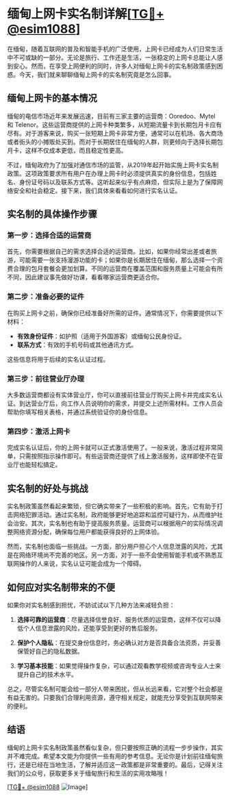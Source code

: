 # 缅甸上网卡实名制详解[[TG💪+ @esim1088](https://t.me/s/esim1088)]

在缅甸，随着互联网的普及和智能手机的广泛使用，上网卡已经成为人们日常生活中不可或缺的一部分。无论是旅行、工作还是生活，一张稳定的上网卡总能让人感到安心。然而，在享受上网便利的同时，许多人对缅甸上网卡的实名制政策感到困惑。今天，我们就来聊聊缅甸上网卡的实名制究竟是怎么回事。

## 缅甸上网卡的基本情况

缅甸的电信市场近年来发展迅速，目前有三家主要的运营商：Ooredoo、Mytel 和 Telenor。这些运营商提供的上网卡种类繁多，从短期流量卡到长期包月卡应有尽有。对于游客来说，购买一张短期上网卡非常方便，通常可以在机场、各大商场或者街头的小摊贩处买到。而对于长期居住在缅甸的人群，则更倾向于选择长期包月卡，这样不仅成本更低，而且稳定性更高。

不过，缅甸政府为了加强对通信市场的监管，从2019年起开始实施上网卡实名制政策。这项政策要求所有用户在办理上网卡时必须提供真实的身份信息，包括姓名、身份证号码以及联系方式等。这听起来似乎有点麻烦，但实际上是为了保障网络安全和社会稳定。接下来，我们具体来看看如何进行实名认证。

## 实名制的具体操作步骤

### 第一步：选择合适的运营商

首先，你需要根据自己的需求选择合适的运营商。比如，如果你经常出差或者旅游，可能需要一张支持漫游功能的卡；如果你是长期居住在缅甸，那么选择一个资费合理的包月套餐会更加划算。不同的运营商在覆盖范围和服务质量上可能会有所不同，因此建议事先做好功课，看看哪家运营商更适合你。

### 第二步：准备必要的证件

在购买上网卡之前，确保你已经准备好所需的证件。通常情况下，你需要提供以下材料：

- **有效身份证件**：如护照（适用于外国游客）或缅甸公民身份证。
- **联系方式**：有效的手机号码或其他通讯方式。

这些信息将用于后续的实名认证过程。

### 第三步：前往营业厅办理

大多数运营商都设有实体营业厅，你可以直接前往营业厅购买上网卡并完成实名认证。到达营业厅后，向工作人员说明你的需求，并提交上述所需材料。工作人员会帮助你填写相关表格，并通过系统验证你的身份信息。

### 第四步：激活上网卡

完成实名认证后，你的上网卡就可以正式激活使用了。一般来说，激活过程非常简单，只需按照指示操作即可。有些运营商还提供了线上激活服务，这样即使不在营业厅也能轻松搞定。

## 实名制的好处与挑战

实名制政策虽然看起来繁琐，但它确实带来了一些积极的影响。首先，它有助于打击网络犯罪活动。通过实名制，政府能够更好地追踪和监控可疑行为，从而维护社会治安。其次，实名制也有助于提高服务质量。运营商可以根据用户的实际情况调整网络资源分配，确保每位用户都能获得良好的上网体验。

然而，实名制也面临一些挑战。一方面，部分用户担心个人信息泄露的风险，尤其是在网络环境尚不完善的地区。另一方面，对于一些不会使用智能手机或不熟悉互联网操作的人来说，实名认证可能会成为一个障碍。

## 如何应对实名制带来的不便

如果你对实名制感到担忧，不妨试试以下几种方法来减轻负担：

1. **选择可靠的运营商**：尽量选择信誉良好、服务优质的运营商，这样不仅可以降低个人信息泄露的风险，还能享受到更好的售后服务。
   
2. **保护个人隐私**：在提交身份信息时，务必确认对方是否具备合法资质，并妥善保管好自己的隐私数据。

3. **学习基本技能**：如果觉得操作复杂，可以通过观看教学视频或咨询专业人士来提升自己的技术水平。

总之，尽管实名制可能会给一部分人带来困扰，但从长远来看，它对整个社会都是有益无害的。只要我们合理利用资源，遵守相关规定，就能充分享受到互联网带来的便利。

## 结语

缅甸的上网卡实名制政策虽然看似复杂，但只要按照正确的流程一步步操作，其实并不难完成。希望本文能为你提供一些有用的参考信息。无论你是计划前往缅甸旅行，还是已经在当地生活，了解并适应这一政策都是非常重要的。最后，记得关注我们的公众号，获取更多关于缅甸旅行和生活的实用攻略哦！

[[TG💪+ @esim1088](https://t.me/s/esim1088) ![Image](https://i.postimg.cc/4NQfJmqS/Snipaste-2025-05-13-00-14-12.png)]